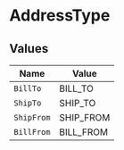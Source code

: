# AddressType


## Values

| Name       | Value      |
| ---------- | ---------- |
| `BillTo`   | BILL_TO    |
| `ShipTo`   | SHIP_TO    |
| `ShipFrom` | SHIP_FROM  |
| `BillFrom` | BILL_FROM  |